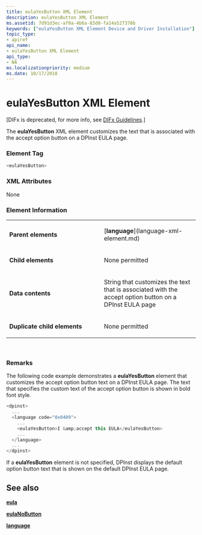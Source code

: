 ```yaml
---
title: eulaYesButton XML Element
description: eulaYesButton XML Element
ms.assetid: 7d91d3ec-af0a-4b6a-83d8-fa14a527378b
keywords: ["eulaYesButton XML Element Device and Driver Installation"]
topic_type:
- apiref
api_name:
- eulaYesButton XML Element
api_type:
- NA
ms.localizationpriority: medium
ms.date: 10/17/2018
---
```


# eulaYesButton XML Element


\[DIFx is deprecated, for more info, see [DIFx Guidelines](https://msdn.microsoft.com/windows/hardware/drivers/install/difx-guidelines).\]

The **eulaYesButton** XML element customizes the text that is associated with the accept option button on a DPInst EULA page.

### **Element Tag**

```cpp
<eulaYesButton>
```

### **XML Attributes**

None

### **Element Information**

<table>
<colgroup>
<col width="50%" />
<col width="50%" />
</colgroup>
<tbody>
<tr class="odd">
<td align="left"><p><strong>Parent elements</strong></p></td>
<td align="left"><p>[<strong>language</strong>](language-xml-element.md)</p></td>
</tr>
<tr class="even">
<td align="left"><p><strong>Child elements</strong></p></td>
<td align="left"><p>None permitted</p></td>
</tr>
<tr class="odd">
<td align="left"><p><strong>Data contents</strong></p></td>
<td align="left"><p>String that customizes the text that is associated with the accept option button on a DPInst EULA page</p></td>
</tr>
<tr class="even">
<td align="left"><p><strong>Duplicate child elements</strong></p></td>
<td align="left"><p>None permitted</p></td>
</tr>
</tbody>
</table>

 

### <a href="" id="comments"></a>Remarks

The following code example demonstrates a **eulaYesButton** element that customizes the accept option button text on a DPInst EULA page. The text that specifies the custom text of the accept option button is shown in bold font style.

```cpp
<dpinst>
  ...
  <language code="0x0409">
    ...
    <eulaYesButton>I &amp;accept this EULA</eulaYesButton>
    ...
  </language>
  ...
</dpinst>
```

If a **eulaYesButton** element is not specified, DPInst displays the default option button text that is shown on the default DPInst EULA page.

## See also


[**eula**](eula-xml-element.md)

[**eulaNoButton**](eulanobutton-xml-element.md)

[**language**](language-xml-element.md)

 

 






